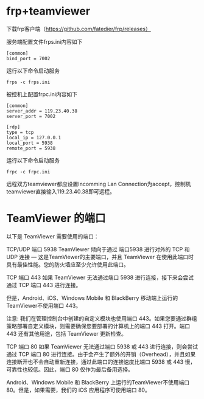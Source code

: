 # frp+teamviewer

下载frp客户端（https://github.com/fatedier/frp/releases）

服务端配置文件frps.ini内容如下
```
[common]
bind_port = 7002

```
运行以下命令启动服务
```
frps -c frps.ini
```

被控机上配置frpc.ini内容如下
```
[common]
server_addr = 119.23.40.38
server_port = 7002

[rdp]
type = tcp
local_ip = 127.0.0.1
local_port = 5938
remote_port = 5938
```
运行以下命令启动服务
```
frpc -c frpc.ini
```

远程双方teamviewer都应设置Incomming Lan Connection为accept，控制机teamviewer直接输入119.23.40.38即可远程。

# TeamViewer 的端口
以下是 TeamViewer 需要使用的端口：

TCP/UDP 端口 5938
TeamViewer 倾向于通过 端口5938 进行对外的 TCP 和 UDP 连接 — 这是TeamViewer的主要端口，并且 TeamViewer 在使用此端口时具有最佳性能。您的防火墙应至少允许使用此端口。

TCP 端口 443
如果 TeamViewer 无法通过端口 5938 进行连接，接下来会尝试通过 TCP 端口 443 进行连接。

但是，Android、iOS、Windows Mobile 和 BlackBerry 移动端上运行的TeamViewer不使用端口 443。

注意: 我们在管理控制台中创建的自定义模块也使用端口 443。如果您要通过群组策略部署自定义模块，则需要确保您要部署的计算机上的端口 443 打开。端口 443 还有其他用途，包括 TeamViewer 更新检查。

TCP 端口 80
如果 TeamViewer 无法通过端口 5938 或 443 进行连接，则会尝试通过 TCP 端口 80 进行连接。由于会产生了额外的开销（Overhead），并且如果连接断开也不会自动重新连接，通过此端口的连接速度比端口 5938 或 443 慢，可靠性也较低。因此，端口 80 仅作为最后备用选择。

Android、Windows Mobile 和 BlackBerry 上运行的TeamViewer不使用端口 80。但是，如果需要，我们的 iOS 应用程序可使用端口 80。
